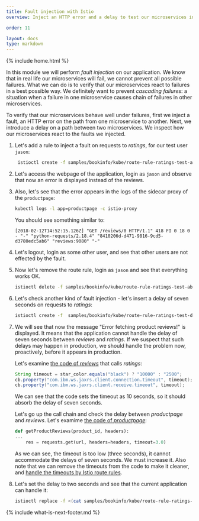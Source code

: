 ```yaml
---
title: Fault injection with Istio
overview: Inject an HTTP error and a delay to test our microservices in production.

order: 11

layout: docs
type: markdown
---
```

{% include home.html %}

In this module we will perform _fault injection_ on our application. We know that in real life our microservices will fail, we cannot prevent all possible failures. What we can do is to verify that our microservices react to failures in a best possible way. We definitely want to prevent _cascading failures_: a situation when a failure in one microservice causes chain of failures in other microservices.

To verify that our microservices behave well under failures, first we inject a fault, an HTTP error on the path from one microservice to another. Next, we introduce a delay on a path between two microservices. We inspect how our microservices react to the faults we injected.

1. Let's add a rule to inject a fault on requests to _ratings_, for our test user `jason`:
   ```bash
    istioctl create -f samples/bookinfo/kube/route-rule-ratings-test-abort.yaml
   ```

1. Let's access the webpage of the application, login as `jason` and observe that now an error is displayed instead of the reviews.

1. Also, let's see that the error appears in the logs of the sidecar proxy of the `productpage`:
   ```bash
   kubectl logs -l app=productpage -c istio-proxy
   ```
   You should see something similar to:
   ```
   [2018-02-12T14:52:15.126Z] "GET /reviews/0 HTTP/1.1" 418 FI 0 18 0 - "-" "python-requests/2.18.4" "8410206d-d471-9816-9cd5-d3780edc5ab6" "reviews:9080" "-"
   ```
1. Let's logout, login as some other user, and see that other users are not effected by the fault.

1. Now let's remove the route rule, login as `jason` and see that everything works OK.
   ```bash
   istioctl delete -f samples/bookinfo/kube/route-rule-ratings-test-abort.yaml
   ```

1. Let's check another kind of fault injection - let's insert a delay of seven seconds on requests to _ratings_:
   ```bash
   istioctl create -f  samples/bookinfo/kube/route-rule-ratings-test-delay.yaml
   ```

1. We will see that now the message "Error fetching product reviews!" is displayed. It means that the application cannot handle the delay of seven seconds between _reviews_ and _ratings_. If we suspect that such delays may happen in production, we should handle the problem now, proactively, before it appears in production.

   Let's examine [the code of _reviews_](https://github.com/istio/istio/blob/master/samples/bookinfo/src/reviews/reviews-application/src/main/java/application/rest/LibertyRestEndpoint.java) that calls _ratings_:

   ```java
   String timeout = star_color.equals("black") ? "10000" : "2500";
   cb.property("com.ibm.ws.jaxrs.client.connection.timeout", timeout);
   cb.property("com.ibm.ws.jaxrs.client.receive.timeout", timeout);
   ```

   We can see that the code sets the timeout as 10 seconds, so it should absorb the delay of seven seconds.

   Let's go up the call chain and check the delay between _productpage_ and _reviews_. Let's examime [the code of _productpage_](https://github.com/istio/istio/blob/master/samples/bookinfo/src/productpage/productpage.py):

   ```python
   def getProductReviews(product_id, headers):
   ...
       res = requests.get(url, headers=headers, timeout=3.0)
   ```

   As we can see, the timeout is too low (three seconds), it cannot accommodate the delays of seven seconds. We must increase it. Also note that we can remove the timeouts from the code to make it cleaner, and [handle the timeouts by Istio route rules]({{home}}/docs/tasks/traffic-management/request-timeouts.html).

1. Let's set the delay to two seconds and see that the current application can handle it:
   ```bash
   istioctl replace -f <(cat samples/bookinfo/kube/route-rule-ratings-test-delay.yaml | sed 's/7s/2s/g')
   ```

{% include what-is-next-footer.md %}
